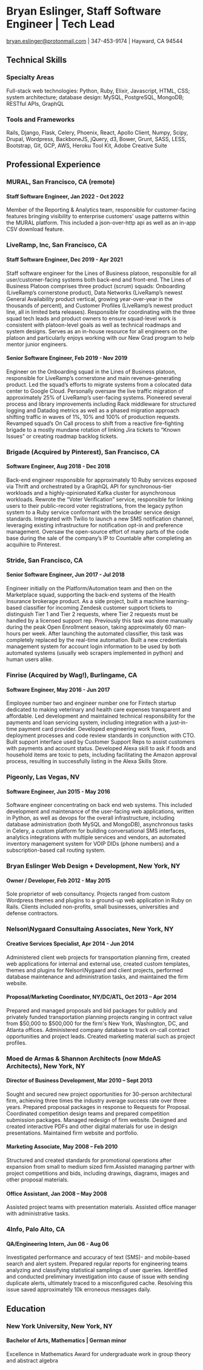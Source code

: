 # Bryan Eslinger, Staff Software Engineer | Tech Lead
bryan.eslinger@protonmail.com | 347-453-9174 | Hayward, CA 94544

## Technical Skills
### Specialty Areas
Full-stack web technologies: Python, Ruby, Elixir, Javascript, HTML, CSS; system architecture; database design: MySQL, PostgreSQL, MongoDB; RESTful APIs, GraphQL

### Tools and Frameworks
Rails, Django, Flask, Celery, Phoenix, React, Apollo Client, Numpy, Scipy, Drupal, Wordpress, BackboneJS, jQuery, d3, Bower, Grunt, SASS, LESS, Bootstrap, Git, GCP, AWS, Heroku Tool Kit, Adobe Creative Suite

## Professional Experience 
### MURAL, San Francisco, CA (remote)
#### Staff Software Engineer, Jan 2022 - Oct 2022
Member of the Reporting & Analytics team, responsible for customer-facing features bringing visibility to enterprise customers' usage patterns within the MURAL platform. This included a json-over-http api as well as an in-app CSV download feature.

### LiveRamp, Inc, San Francisco, CA
#### Staff Software Engineer, Dec 2019 - Apr 2021
Staff software engineer for the Lines of Business platoon, responsible for all user/customer-facing systems both back-end and front-end. The Lines of Business Platoon comprises three product (scrum) squads: Onboarding (LiveRamp’s cornerstone product), Data Networks (LiveRamp’s newest General Availability product vertical, growing year-over-year in the thousands of percent), and Customer Profiles (LiveRamp’s newest product line, all in limited beta releases). Responsible for coordinating with the three squad tech leads and product owners to ensure squad-level work is consistent with platoon-level goals as well as technical roadmaps and system designs. Serves as an in-house resource for all engineers on the platoon and particularly enjoys working with our New Grad program to help mentor junior engineers.

#### Senior Software Engineer, Feb 2019 - Nov 2019
Engineer on the Onboarding squad in the Lines of Business platoon, responsible for LiveRamp’s cornerstone and main revenue-generating product. Led the squad’s efforts to migrate systems from a colocated data center to Google Cloud. Personally oversaw the live traffic migration of approximately 25% of LiveRamp’s user-facing systems. Pioneered several process and library improvements including Rack middleware for structured logging and Datadog metrics as well as a phased migration approach shifting traffic in waves of 1%, 10% and 100% of production requests. Revamped squad’s On Call process to shift from a reactive fire-fighting brigade to a mostly mundane rotation of linking Jira tickets to “Known Issues” or creating roadmap backlog tickets.

### Brigade (Acquired by Pinterest), San Francisco, CA
#### Software Engineer, Aug 2018 - Dec 2018
Back-end engineer responsible for approximately 10 Ruby services exposed via Thrift and orchestrated by a GraphQL API for synchronous-tier workloads and a highly-opinionated Kafka cluster for asynchronous workloads. Rewrote the “Voter Verification” service, responsible for linking users to their public-record voter registrations, from the legacy python system to a Ruby service conformant with the broader service design standards. Integrated with Twilio to launch a new SMS notification channel, leveraging existing infrastructure for notification opt-in and preference management. Oversaw the open-source effort of many parts of the code base during the sale of the company’s IP to Countable after completing an acquihire to Pinterest.

### Stride, San Francisco, CA 
#### Senior Software Engineer, Jun 2017 - Jul 2018
Engineer initially on the Platform/Automation team and then on the Marketplace squad, supporting the back-end systems of the Health Insurance brokerage product. As a side project, built a machine learning-based classifier for incoming Zendesk customer support tickets to distinguish Tier 1 and Tier 2 requests, where Tier 2 requests must be handled by a licensed support rep. Previously this task was done manually during the peak Open Enrollment season, taking approximately 60 man-hours per week. After launching the automated classifier, this task was completely replaced by the real-time automation. Built a new credentials management system for account login information to be used by both automated systems (usually web scrapers implemented in python) and human users alike.

### Finrise (Acquired by Wag!), Burlingame, CA
#### Software Engineer, May 2016 - Jun 2017
Employee number two and engineer number one for Fintech startup dedicated to making veterinary and health care expenses transparent and affordable. Led development and maintained technical responsibility for the payments and loan servicing system, including integration with a just-in-time payment card provider. Developed engineering work flows, deployment processes and code review standards in conjunction with CTO. Built support interface used by Customer Support Reps to assist customers with payments and account status. Developed Alexa skill to ask if foods and household items are toxic to pets, including facilitating the Amazon approval process, resulting in successfully listing in the Alexa Skills Store.

### Pigeonly, Las Vegas, NV
#### Software Engineer, Jun 2015 - May 2016
Software engineer concentrating on back end web systems. This included development and maintenance of the user-facing web applications, written in Python, as well as devops for the overall infrastructure, including database administration (both MySQL and MongoDB), asynchronous tasks in Celery, a custom platform for building conversational SMS interfaces, analytics integrations with multiple services and vendors, an automated inventory management system for VOIP DIDs (phone numbers) and a subscription-based call routing system.

### Bryan Eslinger Web Design + Development, New York, NY
#### Owner / Developer, Feb 2012 - May 2015
Sole proprietor of web consultancy. Projects ranged from custom Wordpress themes and plugins to a ground-up web application in Ruby on Rails. Clients included non-profits, small businesses, universities and defense contractors.

### Nelson\Nygaard Consultaing Associates, New York, NY
#### Creative Services Specialist, Apr 2014 - Jun 2014
Administered client web projects for transportation planning firm, created web applications for internal and external use, created custom templates, themes and plugins for Nelson\Nygaard and client projects, performed database maintenance and administration tasks, and maintained the firm website.

#### Proposal/Marketing Coordinator, NY/DC/ATL, Oct 2013 – Apr 2014
Prepared and managed proposals and bid packages for publicly and privately funded transportation planning projects ranging in contract value from $50,000 to $500,000 for the firm's New York, Washington, DC, and Atlanta offices. Administered company database to track on-call contract opportunities and project leads. Created marketing material such as project profiles.

### Moed de Armas & Shannon Architects (now MdeAS Architects), New York, NY
#### Director of Business Development, Mar 2010 – Sept 2013
Sought and secured new project opportunities for 30-person architectural firm, achieving three times the industry average success rate over three years. Prepared proposal packages in response to Requests for Proposal. Coordinated competition design teams and prepared competition submission packages. Managed redesign of firm website. Designed and created interactive PDFs and other digital materials for use in design presentations. Maintained firm website and portfolio.

#### Marketing Associate, May 2008 – Feb 2010
Structured and created standards for promotional operations after expansion from small to medium sized firm.Assisted managing partner with project competitions and bids, including drawings, diagrams, images and other proposal materials.

#### Office Assistant, Jan 2008 – May 2008
Assisted project teams with presentation materials. Assisted office manager with administrative tasks.

### 4Info, Palo Alto, CA
#### QA/Engineering Intern, Jun 06 - Aug 06
Investigated performance and accuracy of text (SMS)- and mobile-based search and alert system. Prepared regular reports for engineering teams analyzing and classifying statistical samplings of user queries. Identified and conducted preliminary investigation into cause of issue with sending duplicate alerts, ultimately traced to a misconfigured cache. Resolving this issue saved approximately 10k erroneous messages daily.

## Education
### New York University, New York, NY
#### Bachelor of Arts, Mathematics | German minor
Excellence in Mathematics Award for undergraduate work in group theory and abstract algebra
